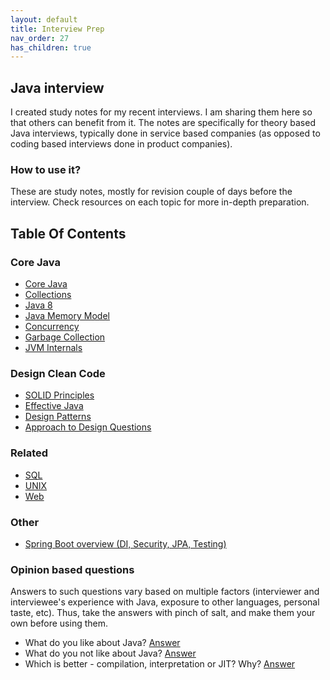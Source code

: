 ```yaml
---
layout: default
title: Interview Prep
nav_order: 27
has_children: true
---
```

## Java interview

I created study notes for my recent interviews. I am sharing them here so that others can benefit from it. 
The notes are specifically for theory based Java interviews, typically done in service based companies 
(as opposed to coding based interviews done in product companies).  

### How to use it?

These are study notes, mostly for revision couple of days before the interview. Check resources on each topic for more in-depth preparation.

## Table Of Contents 

### Core Java

- [Core Java](./core/core.html)
- [Collections](./core/collections.html)
- [Java 8](./core/java8.html)
- [Java Memory Model](./core/java_memory_model.html)
- [Concurrency](./core/concurrency.html)
- [Garbage Collection](./core/garbage_collection.html)
- [JVM Internals](./core/jvm_internals.html)

### Design Clean Code

- [SOLID Principles](./design/solid.html)
- [Effective Java](./design/effective-java.html)
- [Design Patterns](./design/design-patterns.html)
- [Approach to Design Questions](./design/approach.html)

### Related

- [SQL](./related/sql.html) 
- [UNIX](./related/unix.html)
- [Web](./related/web.html)

### Other 

- [Spring Boot overview (DI, Security, JPA, Testing)](https://deepakvadgama.com/blog/spring-cloud-wonders/)

### Opinion based questions

Answers to such questions vary based on multiple factors (interviewer and interviewee's experience with Java, exposure to other languages, personal taste, etc). Thus, take the answers with pinch of salt, and make them your own before using them.

- What do you like about Java? [Answer](./opinion/opinion.html#what-do-you-like-about-java)
- What do you not like about Java? [Answer](./opinion/opinion.html#what-do-you-not-like-about-java)
- Which is better - compilation, interpretation or JIT? Why? [Answer](./opinion/opinion.html#importance-of-compile-time-vs-jit)
